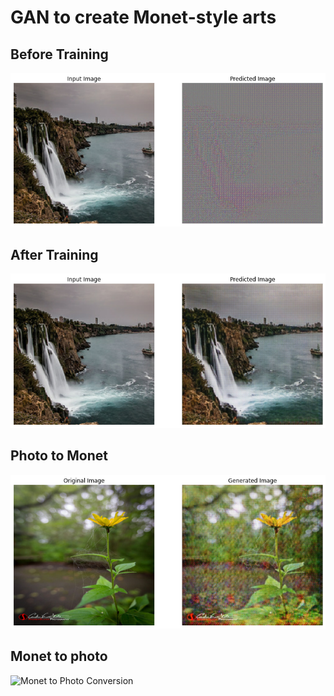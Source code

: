 # GAN to create Monet-style arts
## Before Training
![Before training input and output](CycleGAN/before_training.png)

## After Training
![After Training input and output](CycleGAN/after_training.png)

## Photo to Monet 

![Photo to Monet Conversion](CycleGAN/photo_to_monet.png)

## Monet to photo

![Monet to Photo Conversion](CycleGAN/moent_to_photo.png)

